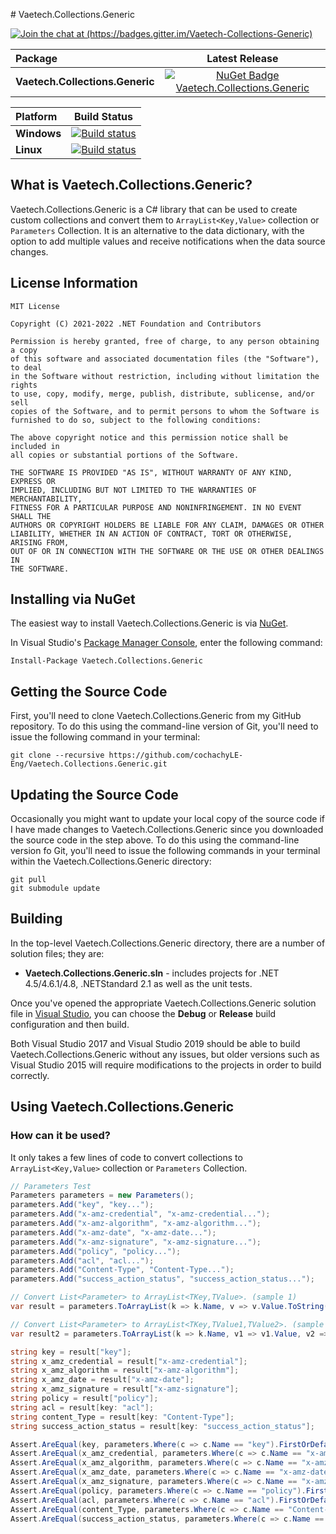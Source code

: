 ﻿﻿# Vaetech.Collections.Generic

[![Join the chat at (https://badges.gitter.im/Vaetech-Collections-Generic)](https://badges.gitter.im/Join%20Chat.svg)](https://gitter.im/Vaetech-Collections-Generic/community?utm_source=badge&utm_medium=badge&utm_campaign=pr-badge)

|    Package    |Latest Release|
|:--------------|:------------:|
|**Vaetech.Collections.Generic**    |[![NuGet Badge Vaetech.Collections.Generic](https://buildstats.info/nuget/Vaetech.Collections.Generic)](https://www.nuget.org/packages/Vaetech.Collections.Generic)

|   Platform   |Build Status|
|:-------------|:----------:|
|**Windows**   |[![Build status](https://ci.appveyor.com/api/projects/status/i2d63hox0k4wxsn4?svg=true)](https://ci.appveyor.com/project/cochachyLE-Eng/vaetech-collections-generic)|
|**Linux**     |[![Build status](https://ci.appveyor.com/api/projects/status/i2d63hox0k4wxsn4?svg=true)](https://ci.appveyor.com/project/cochachyLE-Eng/vaetech-collections-generic)|

## What is Vaetech.Collections.Generic?

Vaetech.Collections.Generic is a C# library that can be used to create custom collections and convert them to `ArrayList<Key,Value>` collection or `Parameters` Collection. It is an alternative to the data dictionary, with the option to add multiple values and receive notifications when the data source changes.

## License Information

```
MIT License

Copyright (C) 2021-2022 .NET Foundation and Contributors

Permission is hereby granted, free of charge, to any person obtaining a copy
of this software and associated documentation files (the "Software"), to deal
in the Software without restriction, including without limitation the rights
to use, copy, modify, merge, publish, distribute, sublicense, and/or sell
copies of the Software, and to permit persons to whom the Software is
furnished to do so, subject to the following conditions:

The above copyright notice and this permission notice shall be included in
all copies or substantial portions of the Software.

THE SOFTWARE IS PROVIDED "AS IS", WITHOUT WARRANTY OF ANY KIND, EXPRESS OR
IMPLIED, INCLUDING BUT NOT LIMITED TO THE WARRANTIES OF MERCHANTABILITY,
FITNESS FOR A PARTICULAR PURPOSE AND NONINFRINGEMENT. IN NO EVENT SHALL THE
AUTHORS OR COPYRIGHT HOLDERS BE LIABLE FOR ANY CLAIM, DAMAGES OR OTHER
LIABILITY, WHETHER IN AN ACTION OF CONTRACT, TORT OR OTHERWISE, ARISING FROM,
OUT OF OR IN CONNECTION WITH THE SOFTWARE OR THE USE OR OTHER DEALINGS IN
THE SOFTWARE.
```

## Installing via NuGet

The easiest way to install Vaetech.Collections.Generic is via [NuGet](https://www.nuget.org/packages/Vaetech.Collections.Generic/).

In Visual Studio's [Package Manager Console](http://docs.nuget.org/docs/start-here/using-the-package-manager-console),
enter the following command:

    Install-Package Vaetech.Collections.Generic

## Getting the Source Code

First, you'll need to clone Vaetech.Collections.Generic from my GitHub repository. To do this using the command-line version of Git,
you'll need to issue the following command in your terminal:

    git clone --recursive https://github.com/cochachyLE-Eng/Vaetech.Collections.Generic.git

## Updating the Source Code

Occasionally you might want to update your local copy of the source code if I have made changes to Vaetech.Collections.Generic since you
downloaded the source code in the step above. To do this using the command-line version fo Git, you'll need to issue
the following commands in your terminal within the Vaetech.Collections.Generic directory:

    git pull
    git submodule update

## Building

In the top-level Vaetech.Collections.Generic directory, there are a number of solution files; they are:

* **Vaetech.Collections.Generic.sln** - includes projects for .NET 4.5/4.6.1/4.8, .NETStandard 2.1 as well as the unit tests.

Once you've opened the appropriate Vaetech.Collections.Generic solution file in [Visual Studio](https://www.visualstudio.com/downloads/),
you can choose the **Debug** or **Release** build configuration and then build.

Both Visual Studio 2017 and Visual Studio 2019 should be able to build Vaetech.Collections.Generic without any issues, but older versions such as
Visual Studio 2015 will require modifications to the projects in order to build correctly.

## Using Vaetech.Collections.Generic

### How can it be used?

It only takes a few lines of code to convert collections to `ArrayList<Key,Value>` collection or `Parameters` Collection.

```csharp
// Parameters Test
Parameters parameters = new Parameters();
parameters.Add("key", "key...");
parameters.Add("x-amz-credential", "x-amz-credential...");
parameters.Add("x-amz-algorithm", "x-amz-algorithm...");
parameters.Add("x-amz-date", "x-amz-date...");
parameters.Add("x-amz-signature", "x-amz-signature...");
parameters.Add("policy", "policy...");
parameters.Add("acl", "acl...");
parameters.Add("Content-Type", "Content-Type...");
parameters.Add("success_action_status", "success_action_status...");           

// Convert List<Parameter> to ArrayList<TKey,TValue>. (sample 1)
var result = parameters.ToArrayList(k => k.Name, v => v.Value.ToString());

// Convert List<Parameter> to ArrayList<TKey,TValue1,TValue2>. (sample 2).
var result2 = parameters.ToArrayList(k => k.Name, v1 => v1.Value, v2 => v2.DbType);

string key = result["key"];
string x_amz_credential = result["x-amz-credential"];
string x_amz_algorithm = result["x-amz-algorithm"];
string x_amz_date = result["x-amz-date"];
string x_amz_signature = result["x-amz-signature"];
string policy = result["policy"];
string acl = result[key: "acl"];
string content_Type = result[key: "Content-Type"];
string success_action_status = result[key: "success_action_status"];

Assert.AreEqual(key, parameters.Where(c => c.Name == "key").FirstOrDefault().Value);
Assert.AreEqual(x_amz_credential, parameters.Where(c => c.Name == "x-amz-credential").FirstOrDefault().Value);
Assert.AreEqual(x_amz_algorithm, parameters.Where(c => c.Name == "x-amz-algorithm").FirstOrDefault().Value);
Assert.AreEqual(x_amz_date, parameters.Where(c => c.Name == "x-amz-date").FirstOrDefault().Value);
Assert.AreEqual(x_amz_signature, parameters.Where(c => c.Name == "x-amz-signature").FirstOrDefault().Value);
Assert.AreEqual(policy, parameters.Where(c => c.Name == "policy").FirstOrDefault().Value);
Assert.AreEqual(acl, parameters.Where(c => c.Name == "acl").FirstOrDefault().Value);
Assert.AreEqual(content_Type, parameters.Where(c => c.Name == "Content-Type").FirstOrDefault().Value);
Assert.AreEqual(success_action_status, parameters.Where(c => c.Name == "success_action_status").FirstOrDefault().Value);
```

